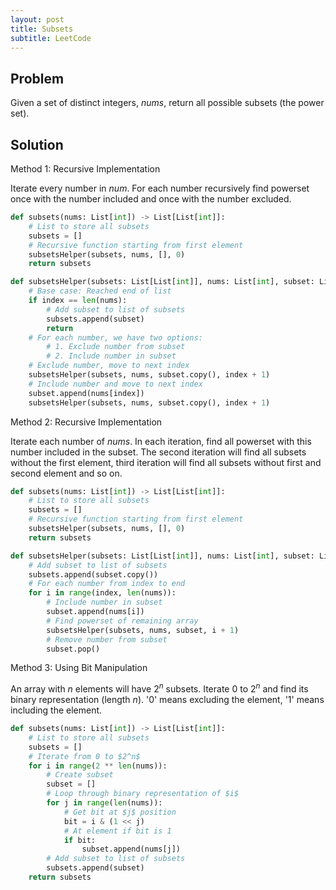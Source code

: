 ```yaml
---
layout: post
title: Subsets
subtitle: LeetCode
---
```


## Problem
Given a set of distinct integers, $nums$, return all possible subsets (the power set).

## Solution

Method 1: Recursive Implementation

Iterate every number in $num$. For each number recursively find powerset once with the number included and once with the number excluded.
```python
def subsets(nums: List[int]) -> List[List[int]]:
    # List to store all subsets
    subsets = []
    # Recursive function starting from first element
    subsetsHelper(subsets, nums, [], 0)
    return subsets

def subsetsHelper(subsets: List[List[int]], nums: List[int], subset: List[int], index: int):
    # Base case: Reached end of list
    if index == len(nums):
        # Add subset to list of subsets
        subsets.append(subset)
        return
    # For each number, we have two options:
        # 1. Exclude number from subset
        # 2. Include number in subset
    # Exclude number, move to next index
    subsetsHelper(subsets, nums, subset.copy(), index + 1)
    # Include number and move to next index
    subset.append(nums[index])
    subsetsHelper(subsets, nums, subset.copy(), index + 1)
```

Method 2: Recursive Implementation

Iterate each number of $nums$. In each iteration, find all powerset with this number included in the subset. The second iteration will find all subsets without the first element, third iteration will find all subsets without first and second element and so on.
```python
def subsets(nums: List[int]) -> List[List[int]]:
    # List to store all subsets
    subsets = []
    # Recursive function starting from first element
    subsetsHelper(subsets, nums, [], 0)
    return subsets

def subsetsHelper(subsets: List[List[int]], nums: List[int], subset: List[int], index: int):
    # Add subset to list of subsets
    subsets.append(subset.copy())
    # For each number from index to end
    for i in range(index, len(nums)):
        # Include number in subset
        subset.append(nums[i])
        # Find powerset of remaining array
        subsetsHelper(subsets, nums, subset, i + 1)
        # Remove number from subset
        subset.pop()
```

Method 3: Using Bit Manipulation

An array with $n$ elements will have $2^n$ subsets. Iterate 0 to $2^n$ and find its binary representation (length $n$). '0' means excluding the element, '1' means including the element.

```python
def subsets(nums: List[int]) -> List[List[int]]:
    # List to store all subsets
    subsets = []
    # Iterate from 0 to $2^n$
    for i in range(2 ** len(nums)):
        # Create subset
        subset = []
        # Loop through binary representation of $i$
        for j in range(len(nums)):
            # Get bit at $j$ position
            bit = i & (1 << j)
            # At element if bit is 1
            if bit:
                subset.append(nums[j])
        # Add subset to list of subsets
        subsets.append(subset)
    return subsets
```
